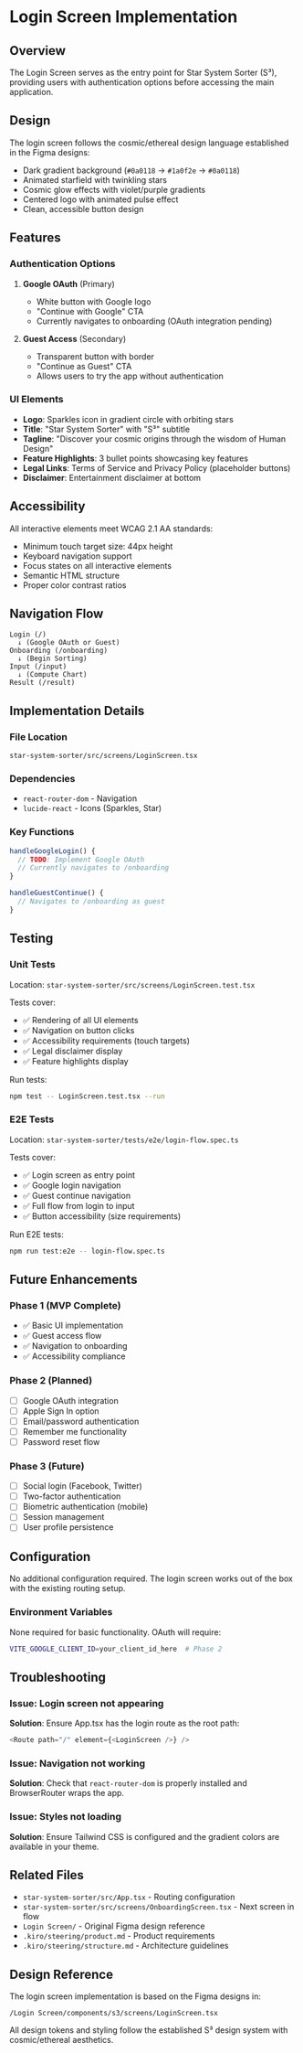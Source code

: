 # Login Screen Implementation

## Overview

The Login Screen serves as the entry point for Star System Sorter (S³), providing users with authentication options before accessing the main application.

## Design

The login screen follows the cosmic/ethereal design language established in the Figma designs:
- Dark gradient background (`#0a0118` → `#1a0f2e` → `#0a0118`)
- Animated starfield with twinkling stars
- Cosmic glow effects with violet/purple gradients
- Centered logo with animated pulse effect
- Clean, accessible button design

## Features

### Authentication Options

1. **Google OAuth** (Primary)
   - White button with Google logo
   - "Continue with Google" CTA
   - Currently navigates to onboarding (OAuth integration pending)

2. **Guest Access** (Secondary)
   - Transparent button with border
   - "Continue as Guest" CTA
   - Allows users to try the app without authentication

### UI Elements

- **Logo**: Sparkles icon in gradient circle with orbiting stars
- **Title**: "Star System Sorter" with "S³" subtitle
- **Tagline**: "Discover your cosmic origins through the wisdom of Human Design"
- **Feature Highlights**: 3 bullet points showcasing key features
- **Legal Links**: Terms of Service and Privacy Policy (placeholder buttons)
- **Disclaimer**: Entertainment disclaimer at bottom

## Accessibility

All interactive elements meet WCAG 2.1 AA standards:
- Minimum touch target size: 44px height
- Keyboard navigation support
- Focus states on all interactive elements
- Semantic HTML structure
- Proper color contrast ratios

## Navigation Flow

```
Login (/) 
  ↓ (Google OAuth or Guest)
Onboarding (/onboarding)
  ↓ (Begin Sorting)
Input (/input)
  ↓ (Compute Chart)
Result (/result)
```

## Implementation Details

### File Location
```
star-system-sorter/src/screens/LoginScreen.tsx
```

### Dependencies
- `react-router-dom` - Navigation
- `lucide-react` - Icons (Sparkles, Star)

### Key Functions

```typescript
handleGoogleLogin() {
  // TODO: Implement Google OAuth
  // Currently navigates to /onboarding
}

handleGuestContinue() {
  // Navigates to /onboarding as guest
}
```

## Testing

### Unit Tests
Location: `star-system-sorter/src/screens/LoginScreen.test.tsx`

Tests cover:
- ✅ Rendering of all UI elements
- ✅ Navigation on button clicks
- ✅ Accessibility requirements (touch targets)
- ✅ Legal disclaimer display
- ✅ Feature highlights display

Run tests:
```bash
npm test -- LoginScreen.test.tsx --run
```

### E2E Tests
Location: `star-system-sorter/tests/e2e/login-flow.spec.ts`

Tests cover:
- ✅ Login screen as entry point
- ✅ Google login navigation
- ✅ Guest continue navigation
- ✅ Full flow from login to input
- ✅ Button accessibility (size requirements)

Run E2E tests:
```bash
npm run test:e2e -- login-flow.spec.ts
```

## Future Enhancements

### Phase 1 (MVP Complete)
- ✅ Basic UI implementation
- ✅ Guest access flow
- ✅ Navigation to onboarding
- ✅ Accessibility compliance

### Phase 2 (Planned)
- [ ] Google OAuth integration
- [ ] Apple Sign In option
- [ ] Email/password authentication
- [ ] Remember me functionality
- [ ] Password reset flow

### Phase 3 (Future)
- [ ] Social login (Facebook, Twitter)
- [ ] Two-factor authentication
- [ ] Biometric authentication (mobile)
- [ ] Session management
- [ ] User profile persistence

## Configuration

No additional configuration required. The login screen works out of the box with the existing routing setup.

### Environment Variables
None required for basic functionality. OAuth will require:
```bash
VITE_GOOGLE_CLIENT_ID=your_client_id_here  # Phase 2
```

## Troubleshooting

### Issue: Login screen not appearing
**Solution**: Ensure App.tsx has the login route as the root path:
```typescript
<Route path="/" element={<LoginScreen />} />
```

### Issue: Navigation not working
**Solution**: Check that `react-router-dom` is properly installed and BrowserRouter wraps the app.

### Issue: Styles not loading
**Solution**: Ensure Tailwind CSS is configured and the gradient colors are available in your theme.

## Related Files

- `star-system-sorter/src/App.tsx` - Routing configuration
- `star-system-sorter/src/screens/OnboardingScreen.tsx` - Next screen in flow
- `Login Screen/` - Original Figma design reference
- `.kiro/steering/product.md` - Product requirements
- `.kiro/steering/structure.md` - Architecture guidelines

## Design Reference

The login screen implementation is based on the Figma designs in:
```
/Login Screen/components/s3/screens/LoginScreen.tsx
```

All design tokens and styling follow the established S³ design system with cosmic/ethereal aesthetics.
